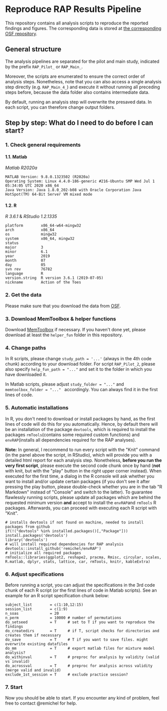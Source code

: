 
# Reproduce RAP Results Pipeline


This repository contains all analysis scripts to reproduce the reported findings and figures. The corresponding data is stored at [the corresponding OSF repository](https://www.dummylinkforosfrepo.com). 


## General structure 


The analysis pipelines are separated for the pilot and main study, indicated by the prefix `RAP_Pilot_` or `RAP_Main_`. 

Moreover, the scripts are enumerated to ensure the correct order of analysis steps. Nonetheless, note that you can also access a single analysis step directly (e.g. `RAP_Main_4_`) and execute it without running all preceding steps before, because the data folder also contains intermediate data. 

By default, running an analysis step will overwrite the presaved data. In each script, you can therefore change output folders.


## Step by step: What do I need to do before I can start?



### 1. Check general requirements


#### 1.1. Matlab

*Matlab R2020a*

```
MATLAB Version: 9.8.0.1323502 (R2020a)
Operating System: Linux 4.4.0-186-generic #216-Ubuntu SMP Wed Jul 1 05:34:05 UTC 2020 x86_64
Java Version: Java 1.8.0_202-b08 with Oracle Corporation Java HotSpot(TM) 64-Bit Server VM mixed mode
```

#### 1.2. R

*R 3.6.1* & *RStudio 1.2.1335*

```
platform        x86_64-w64-mingw32
arch	        x86_64
os              mingw32
system	        x86_64, mingw32
status	
major	        3
minor	        6.1
year	        2019
month	        07
day             05
svn rev	        76782
language        R
version.string	R version 3.6.1 (2019-07-05)
nickname        Action of the Toes
```


### 2. Get the data


Please make sure that you download the data from [OSF](https://osf.io/de4bu/).


### 3. Download MemToolbox & helper functions


Download [MemToolbox](http://visionlab.github.io/MemToolbox/) if necessary. If you haven't done yet, please download at least the `helper_fun` folder in this repository.


### 4. Change paths


In R scripts, please change `study_path = '...'` (always in the 4th code chunk) according to your download folder. For script `RAP_Pilot_2`, please also specify `help_fun_path = "..."` and set it to the folder in which you have downloaded it. 


In Matlab scripts, please adjust `study_folder = "..."` and `memtoolbox_folder = "..." ` accordingly. You can always find it in the first lines of code. 


### 5. Automatic installations


In R, you don't need to download or install packages by hand, as the first lines of code will do this for you automatically. Hence, by default there will be an installation of the package `devtools`, which is required to install the packages `rmTools`(contains some required custom functions) and `envRAP`(installs all dependencies required for the RAP analyses).

**Note:** In general, I recommend to run every script with the "Knit" command (in the panel above the script, in RStudio), which will provide you with a detailed html report for each analysis step. Nonetheless, **before you run the very first script**, please execute the second code chunk once by hand (**not** with knit, but with the "play" button in the right upper corner instead). When executed for the first time, a dialog in the R console will ask whether you want to install and/or update certain packages (if you don't see it after pressing the play button, please double-check whether you are in the tab "R Markdown" instead of "Console" and switch to the latter). To guarantee flawlessly running scripts, please update all packages which are behind the requested minimum version **and** accept to install the `envRAP`and `rmTools` R packages. Afterwards, you can proceed with executing each R script with "Knit".

```
# installs devtools if not found on machine, needed to install packages from github
if(!("devtools" %in% installed.packages()[,"Package"])) install.packages('devtools')
library('devtools')
# will install required dependencies for RAP analysis
devtools::install_github('remichel/envRAP') 
# initialize all required packages
rmTools::libraries(ggplot2, reshape2, pracma, Rmisc, circular, scales, R.matlab, dplyr, stats, lattice, car, rmTools, knitr, kableExtra) 
```


### 6. Adjust specifications


Before running a script, you can adjust the specifications in the 3rd code chunk of each R script (or the first lines of code in Matlab scripts). See an example for an R script specification chunk below:

```
subject_list        = c(1:10,12:15)
session_list        = c(1:9)
n_soas              = 20
n_perm              = 10000 # number of permutations
do_setseed          = T     # set to T if you want to reproduce the findings
do_createdirs       = T     # if T, script checks for directories and creates them if necessary
do_save             = T     # T if you want to save files. might overwrite existing datafiles
do_mm               = T     # export matlab files for mixture model analysis?
do_withinval        = T     # preproc for analysis by validity (valid vs invalid)
do_acrossval        = T     # preproc for analysis across validity (merge valid and invalid) 
exclude_1st_session = T     # exclude practice session? 
```


### 7. Start


Now you should be able to start. If you encounter any kind of problem, feel free to contact @remichel for help.

